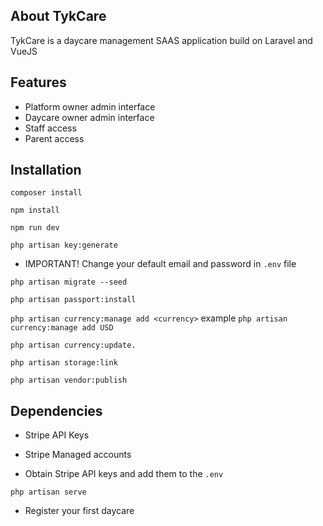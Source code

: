 ## About TykCare

TykCare is a daycare management SAAS application build on Laravel and VueJS

## Features

- Platform owner admin interface
- Daycare owner admin interface
- Staff access
- Parent access

## Installation

`composer install`

`npm install`

`npm run dev`

`php artisan key:generate`

- IMPORTANT! Change your default email and password in `.env` file

`php artisan migrate --seed`

`php artisan passport:install`

`php artisan currency:manage add <currency>` example `php artisan currency:manage add USD`

`php artisan currency:update.`

`php artisan storage:link`

`php artisan vendor:publish`

## Dependencies

- Stripe API Keys
- Stripe Managed accounts

- Obtain Stripe API keys and add them to the `.env`

`php artisan serve`

- Register your first daycare

